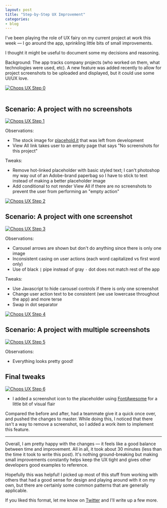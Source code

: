 ```yaml
---
layout: post
title: "Step-by-Step UX Improvement"
categories:
- blog
---
```


I've been playing the role of UX fairy on my current project at work
this week &mdash; I go around the app, sprinkling little bits of
small improvements.

I thought it might be useful to document some my decisions and reasoning.

Background: The app tracks company projects (who worked on them, what
technologies were used, etc). A new feature was added recently to
allow for project screenshots to be uploaded and displayed, but it 
could use some UI/UX love.

<a href="{{site.baseul}}/static/chops-ux-step-0.png">
<img alt="Chops UX Step 0" src="{{site.baseul}}/static/chops-ux-step-0-thumb.png">
</a>

<br/>
<br/>

## Scenario: A project with no screenshots

<a href="{{site.baseul}}/static/chops-ux-step-1.png">
<img alt="Chops UX Step 1" src="{{site.baseul}}/static/chops-ux-step-1.png">
</a>

Observations: 

* The stock image for [placehold.it][ph] that was left from 
development
* View All link takes user to an empty page that says "No screenshots
for this project"

[ph]: http://placehold.it/

Tweaks:

* Remove hot-linked placeholder with basic styled text; I can't photoshop
my way out of an Adobe-brand paperbag so I have to stick to text instead of
making a better placeholder image
* Add conditional to not render View All if there are no screenshots to
prevent the user from performing an "empty action"

<a href="{{site.baseul}}/static/chops-ux-step-2.png">
<img alt="Chops UX Step 2" src="{{site.baseul}}/static/chops-ux-step-2.png">
</a>

## Scenario: A project with one screenshot
<a href="{{site.baseul}}/static/chops-ux-step-3.png">
<img alt="Chops UX Step 3" src="{{site.baseul}}/static/chops-ux-step-3.png">
</a>

Observations:

* Carousel arrows are shown but don't do anything since there is only one
image
* Inconsistent casing on user actions (each word capitalized vs first word
only)
* Use of black `|` pipe instead of gray `·` dot does not match rest of the
app

Tweaks:

* Use Javascript to hide carousel controls if there is only one screenshot
* Change user action text to be consistent (we use lowercase
throughout the app) and more terse
* Swap in dot separator

<a href="{{site.baseul}}/static/chops-ux-step-2a.png">
<img alt="Chops UX Step 4" src="{{site.baseul}}/static/chops-ux-step-2a.png">
</a>

## Scenario: A project with multiple screenshots
<a href="{{site.baseul}}/static/chops-ux-step-3.png">
<img alt="Chops UX Step 5" src="{{site.baseul}}/static/chops-ux-step-3a.png">
</a>

Observations:

* Everything looks pretty good!

## Final tweaks
<a href="{{site.baseul}}/static/chops-ux-step-4.png">
<img alt="Chops UX Step 6" src="{{site.baseul}}/static/chops-ux-step-4.png">
</a>

* I added a screenshot icon to the placeholder using [FontAwesome][fa] for a 
little bit of visual flair

[fa]: http://fortawesome.github.io/Font-Awesome/

Compared the before and after, had a teammate give it a quick once over,
and pushed the changes to master. While doing this, I noticed that there
isn't a way to remove a screenshot, so I added a work item to implement this
feature.

---

Overall, I am pretty happy with the changes &mdash; it feels like a good
balance between time and improvement. All in all, it took about 30 minutes 
(less than the time it took to write this post). It's nothing ground-breaking
but making small improvements constantly helps keep the UX tight and gives
other developers good examples to reference.

Hopefully this was helpful! I picked up most of this stuff from working
with others that had a good sense for design and playing around with it
on my own, but there are certainly some common patterns that are generally
applicable.

If you liked this format, let me know on [Twitter][tw] and I'll write up a few
more.

[tw]: https://twitter.com/_swanson
